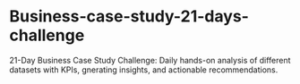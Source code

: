 # Business-case-study-21-days-challenge
21-Day Business Case Study Challenge: Daily hands-on analysis of different datasets with KPIs, gnerating insights, and actionable recommendations.
